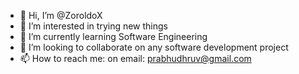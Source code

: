 - 👋 Hi, I’m @ZoroldoX
- 👀 I’m interested in trying new things
- 🌱 I’m currently learning Software Engineering
- 💞️ I’m looking to collaborate on any software development project
- 📫 How to reach me: on email: prabhudhruv@gmail.com

<!---
ZoroldoX/ZoroldoX is a ✨ special ✨ repository because its `README.md` (this file) appears on your GitHub profile.
You can click the Preview link to take a look at your changes.
--->
